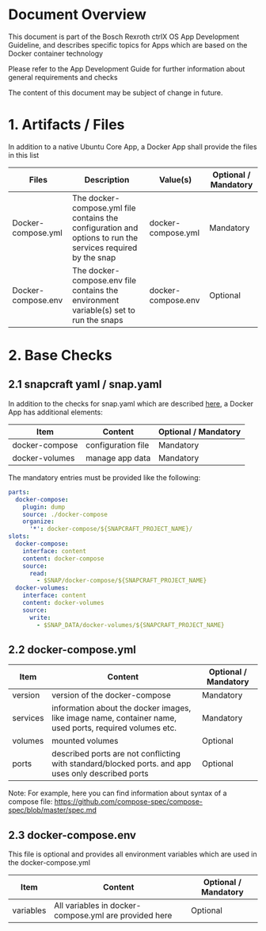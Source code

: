 # Document Overview

This document is part of the Bosch Rexroth ctrlX OS App Development Guideline, and describes specific topics for Apps which are based on the Docker container technology

Please refer to the App Development Guide for further information about general requirements and checks

The content of this document may be subject of change in future.


# 1. Artifacts / Files

In addition to a native Ubuntu Core App, a Docker App shall provide the files in this list

| Files | Description | Value(s) | Optional / Mandatory |
| --- | --- | --- |--- |
| Docker-compose.yml | The docker-compose.yml file contains the configuration and options to run the services required by the snap | docker-compose.yml	| Mandatory
| Docker-compose.env | The docker-compose.env file contains the environment variable(s) set to run the snaps | docker-compose.env |Optional |

# 2. Base Checks

## 2.1 snapcraft yaml / snap.yaml

In addition to the checks for snap.yaml which are described [here](appdevguide_basechecks.md), a Docker App has additional elements:

| Item | Content | Optional / Mandatory |
| --- | --- | --- |
| docker-compose | configuration file | Mandatory |
| docker-volumes | manage app data | Mandatory |

The mandatory entries must be provided like the following:
```yaml
parts:
  docker-compose:
    plugin: dump
    source: ./docker-compose
    organize:
      '*': docker-compose/${SNAPCRAFT_PROJECT_NAME}/
slots:
  docker-compose:
    interface: content
    content: docker-compose
    source:
      read:
        - $SNAP/docker-compose/${SNAPCRAFT_PROJECT_NAME}
  docker-volumes:
    interface: content
    content: docker-volumes
    source:
      write:
        - $SNAP_DATA/docker-volumes/${SNAPCRAFT_PROJECT_NAME}

```
## 2.2 docker-compose.yml
| Item | Content | Optional / Mandatory |
| --- | --- | --- |
| version | version of the docker-compose | Mandatory |
| services | information about the docker images, like image name, container name, used ports, required volumes etc. | Mandatory |
| volumes | mounted volumes | Optional |
| ports | described ports are not conflicting with standard/blocked ports. and app uses only described ports | Optional |


Note: For example, here you can find information about syntax of a compose file: https://github.com/compose-spec/compose-spec/blob/master/spec.md

## 2.3 docker-compose.env

This file is optional and provides all environment variables which are used in the docker-compose.yml

| Item | Content | Optional / Mandatory |
| --- | --- | --- |
| variables | All variables in docker-compose.yml are provided here | Optional |
